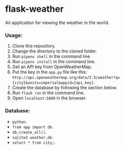 # flask-weather

An application for viewing the weather in the world.

### Usage:
1. Clone this repository.
2. Change the directory to the cloned folder.
3. Run `pipenv shell` in the command line.
4. Run `pipenv install` in the command line.
5. Get an API key from OpenWeatherMap.
6. Put the key in the `app.py` file like this: `http://api.openweathermap.org/data/2.5/weather?q={city}&units=imperial&appid={api_key}`.
7. Create the database by following the section below.
8. Run `flask run` in the command line.
9. Open `localhost:5000` in the browser.

### Database:
- `python`.
- `from app import db`.
- `db.create_all()`.
- `sqlite3 weather.db`.
- `select * from city;`.
